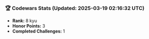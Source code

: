 ### 🏆 Codewars Stats (Updated: 2025-03-19 02:16:32 UTC)

- **Rank:** 8 kyu
- **Honor Points:** 3
- **Completed Challenges:** 1
